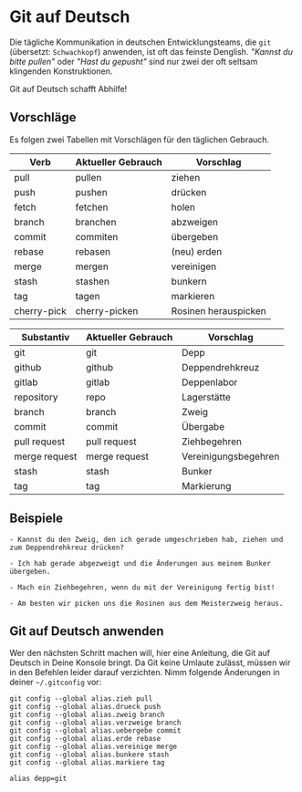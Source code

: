 # Git auf Deutsch

Die tägliche Kommunikation in deutschen Entwicklungsteams, die `git` 
(übersetzt: `Schwachkopf`) anwenden, ist oft das feinste Denglish. 
_"Kannst du bitte pullen"_ oder _"Hast du gepusht"_ sind nur zwei
der oft seltsam klingenden Konstruktionen.

Git auf Deutsch schafft Abhilfe!

## Vorschläge

Es folgen zwei Tabellen mit Vorschlägen für den täglichen Gebrauch.

| Verb        | Aktueller Gebrauch | Vorschlag             |
|-------------|--------------------|-----------------------|
| pull        | pullen             | ziehen                |
| push        | pushen             | drücken               |
| fetch       | fetchen            | holen                 |
| branch      | branchen           | abzweigen             |
| commit      | commiten           | übergeben             |
| rebase      | rebasen            | (neu) erden           |
| merge       | mergen             | vereinigen            |
| stash       | stashen            | bunkern               |
| tag         | tagen              | markieren             |
| cherry-pick | cherry-picken      | Rosinen herauspicken  |

| Substantiv    | Aktueller Gebrauch | Vorschlag            |
|---------------|--------------------|----------------------|
| git           | git                | Depp                 |
| github        | github             | Deppendrehkreuz      |
| gitlab        | gitlab             | Deppenlabor          |
| repository    | repo               | Lagerstätte          |
| branch        | branch             | Zweig                |
| commit        | commit             | Übergabe             |
| pull request  | pull request       | Ziehbegehren         |
| merge request | merge request      | Vereinigungsbegehren |
| stash         | stash              | Bunker               |
| tag           | tag                | Markierung           |

## Beispiele

    - Kannst du den Zweig, den ich gerade umgeschrieben hab, ziehen und zum Deppendrehkreuz drücken?

    - Ich hab gerade abgezweigt und die Änderungen aus meinem Bunker übergeben.

    - Mach ein Ziehbegehren, wenn du mit der Vereinigung fertig bist!

    - Am besten wir picken uns die Rosinen aus dem Meisterzweig heraus.

## Git auf Deutsch anwenden

Wer den nächsten Schritt machen will, hier eine Anleitung, die Git auf Deutsch
in Deine Konsole bringt. Da Git keine Umlaute zulässt, müssen wir in den 
Befehlen leider darauf verzichten. Nimm folgende Änderungen in deiner `~/.gitconfig`
vor:

    git config --global alias.zieh pull
    git config --global alias.drueck push
    git config --global alias.zweig branch
    git config --global alias.verzweige branch
    git config --global alias.uebergebe commit
    git config --global alias.erde rebase
    git config --global alias.vereinige merge
    git config --global alias.bunkere stash
    git config --global alias.markiere tag

    alias depp=git
